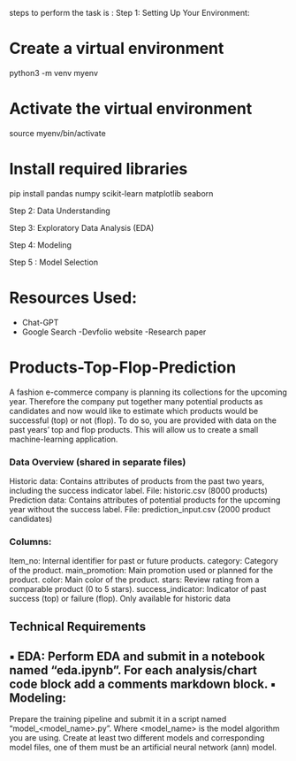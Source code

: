 steps to perform the task is :
Step 1: Setting Up Your Environment:
# Create a virtual environment
python3 -m venv myenv

# Activate the virtual environment
source myenv/bin/activate

# Install required libraries
pip install pandas numpy scikit-learn matplotlib seaborn

Step 2:  Data Understanding

Step 3: Exploratory Data Analysis (EDA)

Step 4: Modeling

Step 5 : Model Selection

# Resources Used:
 - Chat-GPT
 - Google Search
 -Devfolio website
 -Research  paper




# Products-Top-Flop-Prediction
A fashion e-commerce company is planning its collections for the upcoming year. Therefore the company put together many potential products as candidates and now would like to estimate which products would be successful (top) or not (flop). To do so, you are provided with data on the past years’ top and flop products. This will allow us to create a small machine-learning application.

### Data Overview (shared in separate files)
Historic data: Contains attributes of products from the past two years, including the success indicator label. File: historic.csv (8000 products)
Prediction data: Contains attributes of potential products for the upcoming year without the success label. File: prediction_input.csv (2000 product candidates)



### Columns:
Item_no: Internal identifier for past or future products.
category: Category of the product.
main_promotion: Main promotion used or planned for the product.
color: Main color of the product.
stars: Review rating from a comparable product (0 to 5 stars).
success_indicator: Indicator of past success (top) or failure (flop). Only available for historic data

## Technical Requirements
▪ EDA:
Perform EDA and submit in a notebook named “eda.ipynb”.
For each analysis/chart code block add a comments markdown block.
▪ Modeling:
-
Prepare the training pipeline and submit it in a script named “model_<model_name>.py”.
Where <model_name> is the model algorithm you are using. Create at least two different
models and corresponding model files, one of them must be an artificial neural network (ann)
model.

